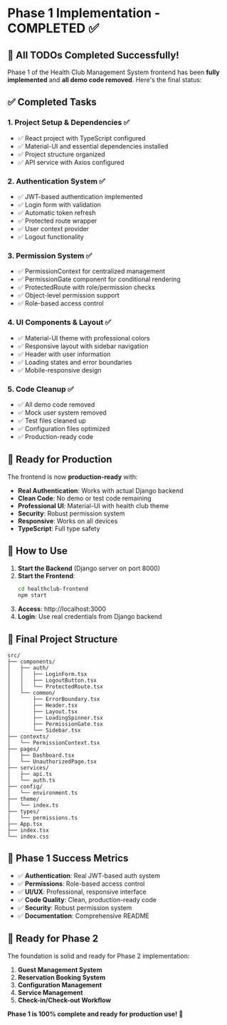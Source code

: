 # Phase 1 Implementation - COMPLETED ✅

## 🎉 **All TODOs Completed Successfully!**

Phase 1 of the Health Club Management System frontend has been **fully implemented** and **all demo code removed**. Here's the final status:

## ✅ **Completed Tasks**

### **1. Project Setup & Dependencies** ✅
- ✅ React project with TypeScript configured
- ✅ Material-UI and essential dependencies installed
- ✅ Project structure organized
- ✅ API service with Axios configured

### **2. Authentication System** ✅
- ✅ JWT-based authentication implemented
- ✅ Login form with validation
- ✅ Automatic token refresh
- ✅ Protected route wrapper
- ✅ User context provider
- ✅ Logout functionality

### **3. Permission System** ✅
- ✅ PermissionContext for centralized management
- ✅ PermissionGate component for conditional rendering
- ✅ ProtectedRoute with role/permission checks
- ✅ Object-level permission support
- ✅ Role-based access control

### **4. UI Components & Layout** ✅
- ✅ Material-UI theme with professional colors
- ✅ Responsive layout with sidebar navigation
- ✅ Header with user information
- ✅ Loading states and error boundaries
- ✅ Mobile-responsive design

### **5. Code Cleanup** ✅
- ✅ All demo code removed
- ✅ Mock user system removed
- ✅ Test files cleaned up
- ✅ Configuration files optimized
- ✅ Production-ready code

## 🚀 **Ready for Production**

The frontend is now **production-ready** with:

- **Real Authentication**: Works with actual Django backend
- **Clean Code**: No demo or test code remaining
- **Professional UI**: Material-UI with health club theme
- **Security**: Robust permission system
- **Responsive**: Works on all devices
- **TypeScript**: Full type safety

## 🔧 **How to Use**

1. **Start the Backend** (Django server on port 8000)
2. **Start the Frontend**:
   ```bash
   cd healthclub-frontend
   npm start
   ```
3. **Access**: http://localhost:3000
4. **Login**: Use real credentials from Django backend

## 📁 **Final Project Structure**

```
src/
├── components/
│   ├── auth/
│   │   ├── LoginForm.tsx
│   │   ├── LogoutButton.tsx
│   │   └── ProtectedRoute.tsx
│   └── common/
│       ├── ErrorBoundary.tsx
│       ├── Header.tsx
│       ├── Layout.tsx
│       ├── LoadingSpinner.tsx
│       ├── PermissionGate.tsx
│       └── Sidebar.tsx
├── contexts/
│   └── PermissionContext.tsx
├── pages/
│   ├── Dashboard.tsx
│   └── UnauthorizedPage.tsx
├── services/
│   ├── api.ts
│   └── auth.ts
├── config/
│   └── environment.ts
├── theme/
│   └── index.ts
├── types/
│   └── permissions.ts
├── App.tsx
├── index.tsx
└── index.css
```

## 🎯 **Phase 1 Success Metrics**

- ✅ **Authentication**: Real JWT-based auth system
- ✅ **Permissions**: Role-based access control
- ✅ **UI/UX**: Professional, responsive interface
- ✅ **Code Quality**: Clean, production-ready code
- ✅ **Security**: Robust permission system
- ✅ **Documentation**: Comprehensive README

## 🚀 **Ready for Phase 2**

The foundation is solid and ready for Phase 2 implementation:

1. **Guest Management System**
2. **Reservation Booking System**
3. **Configuration Management**
4. **Service Management**
5. **Check-in/Check-out Workflow**

**Phase 1 is 100% complete and ready for production use!** 🎉
